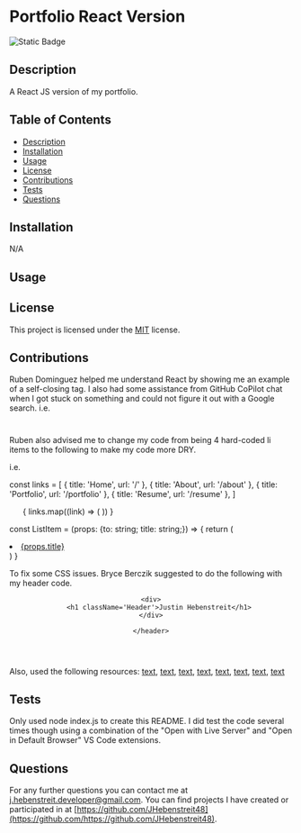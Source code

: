 # Portfolio React Version
![Static Badge](https://img.shields.io/badge/License-MIT-yellow)

  ## Description
  
A React JS version of my portfolio.

  ## Table of Contents

- [Description](#description)
- [Installation](#installation)
- [Usage](#usage)
- [License](#license)
- [Contributions](#contributions)
- [Tests](#tests)
- [Questions](#questions)

## Installation

N/A

## Usage



## License
  This project is licensed under the [MIT](https://opensource.org/license/MIT) license.

## Contributions

Ruben Dominguez helped me understand React by showing me an example of a self-closing tag. I also had some assistance from GitHub CoPilot chat when I got stuck on something and could not figure it out with a Google search.
i.e.
<h1></h1> 
</Navigation>

Ruben also advised me to change my code from being 4 hard-coded li items to the following to make my code more DRY.

i.e.

const links = [
  { title: 'Home', url: '/' },
  { title: 'About', url: '/about' },
  { title: 'Portfolio', url: '/portfolio' },
  { title: 'Resume', url: '/resume' },
]

  <ul>
    {
      links.map((link) => (
        <ListItem key={link.title} to={link.url} title={link.title} />
      ))
    }
  </ul>

  const ListItem = (props: {to: string; title: string;}) => {
  return (
    <li>
      <a href={props.to}>{props.title}</a>
    </li>
  )
}

To fix some CSS issues. Bryce Berczik suggested to do the following with my header code.

<div >
  <header>

    <div>
        <h1 className='Header'>Justin Hebenstreit</h1>
    </div>

    </header>

</div>


Also, used the following resources:
[text](https://www.google.com/search?q=syntax+for+self-closing+HTML+tag+in+React+js&oq=syntax+for+self-closing+HTML+tag+in+React+js&gs_lcrp=EgZjaHJvbWUyBggAEEUYOTIHCAEQIRigATIHCAIQIRigATIHCAMQIRigATIHCAQQIRigATIHCAUQIRigAdIBCTEwOTM0ajBqN6gCALACAA&sourceid=chrome&ie=UTF-8),
[text](https://gcore.com/learning/customize-your-tsconfigjson-file-for-typescript/),
[text](<https://dev.to/itswillt/explaining-reacts-types-940#:~:text=FC%20(React.,were%20introduced%20and%20widely%20adopted.>),
[text](https://stackoverflow.com/questions/75944820/whats-the-correct-type-for-error-in-userouteerror-from-react-router-dom),
[text](https://www.geeksforgeeks.org/reactjs-keys/),
[text](https://www.udemy.com/course/react-for-the-rest-of-us/learn/lecture/17883930#notes),
[text](https://www.w3schools.com/react/react_forms.asp),
[text](https://www.w3schools.com/tags/tryit.asp?filename=tryhtml_textarea)


## Tests

Only used node index.js to create this README. I did test the code several times though using a combination of the "Open with Live Server" and "Open in Default Browser" VS Code extensions.
  
## Questions

For any further questions you can contact me at [j.hebenstreit.developer@gmail.com](mailto:j.hebenstreit.developer@gmail.com). You can find projects I have created or participated in at [https://github.com/JHebenstreit48](https://github.com/https://github.com/JHebenstreit48).
